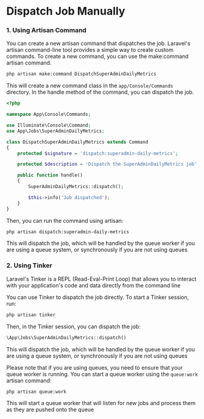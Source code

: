# Dispatch Job Manually

### 1. Using Artisan Command

You can create a new artisan command that dispatches the job. Laravel's artisan command-line tool provides a simple way to create custom commands. To create a new command, you can use the make:command artisan command.

```sh
php artisan make:command DispatchSuperAdminDailyMetrics
```

This will create a new command class in the `app/Console/Commands` directory. In the handle method of the command, you can dispatch the job.

```php
<?php

namespace App\Console\Commands;

use Illuminate\Console\Command;
use App\Jobs\SuperAdminDailyMetrics;

class DispatchSuperAdminDailyMetrics extends Command
{
    protected $signature = 'dispatch:superadmin-daily-metrics';

    protected $description = 'Dispatch the SuperAdminDailyMetrics job';

    public function handle()
    {
        SuperAdminDailyMetrics::dispatch();

        $this->info('Job dispatched');
    }
}
```

Then, you can run the command using artisan:

```sh
php artisan dispatch:superadmin-daily-metrics
```

This will dispatch the job, which will be handled by the queue worker if you are using a queue system, or synchronously if you are not using queues

### 2. Using Tinker

Laravel's Tinker is a REPL (Read-Eval-Print Loop) that allows you to interact with your application's code and data directly from the command line

You can use Tinker to dispatch the job directly. To start a Tinker session, run:

```sh
php artisan tinker
```
Then, in the Tinker session, you can dispatch the job:

```php
\App\Jobs\SuperAdminDailyMetrics::dispatch()
```

This will dispatch the job, which will be handled by the queue worker if you are using a queue system, or synchronously if you are not using queues

Please note that if you are using queues, you need to ensure that your queue worker is running. You can start a queue worker using the `queue:work` artisan command:

```sh
php artisan queue:work
```

This will start a queue worker that will listen for new jobs and process them as they are pushed onto the queue
